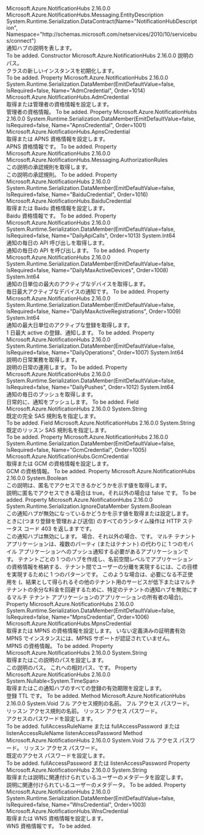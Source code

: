 <Type Name="NotificationHubDescription" FullName="Microsoft.Azure.NotificationHubs.NotificationHubDescription">
  <TypeSignature Language="C#" Value="public sealed class NotificationHubDescription : Microsoft.Azure.NotificationHubs.Messaging.EntityDescription" />
  <TypeSignature Language="ILAsm" Value=".class public auto ansi sealed beforefieldinit NotificationHubDescription extends Microsoft.Azure.NotificationHubs.Messaging.EntityDescription" />
  <TypeSignature Language="DocId" Value="T:Microsoft.Azure.NotificationHubs.NotificationHubDescription" />
  <TypeSignature Language="VB.NET" Value="Public NotInheritable Class NotificationHubDescription&#xA;Inherits EntityDescription" />
  <TypeSignature Language="F#" Value="type NotificationHubDescription = class&#xA;    inherit EntityDescription&#xA;    interface IResourceDescription" />
  <AssemblyInfo>
    <AssemblyName>Microsoft.Azure.NotificationHubs</AssemblyName>
    <AssemblyVersion>2.16.0.0</AssemblyVersion>
  </AssemblyInfo>
  <Base>
    <BaseTypeName>Microsoft.Azure.NotificationHubs.Messaging.EntityDescription</BaseTypeName>
  </Base>
  <Interfaces />
  <Attributes>
    <Attribute>
      <AttributeName>System.Runtime.Serialization.DataContract(Name="NotificationHubDescription", Namespace="http://schemas.microsoft.com/netservices/2010/10/servicebus/connect")</AttributeName>
    </Attribute>
  </Attributes>
  <Docs>
    <summary>通知ハブの説明を表します。</summary>
    <remarks>To be added.</remarks>
  </Docs>
  <Members>
    <Member MemberName=".ctor">
      <MemberSignature Language="C#" Value="public NotificationHubDescription (string path);" />
      <MemberSignature Language="ILAsm" Value=".method public hidebysig specialname rtspecialname instance void .ctor(string path) cil managed" />
      <MemberSignature Language="DocId" Value="M:Microsoft.Azure.NotificationHubs.NotificationHubDescription.#ctor(System.String)" />
      <MemberSignature Language="VB.NET" Value="Public Sub New (path As String)" />
      <MemberSignature Language="F#" Value="new Microsoft.Azure.NotificationHubs.NotificationHubDescription : string -&gt; Microsoft.Azure.NotificationHubs.NotificationHubDescription" Usage="new Microsoft.Azure.NotificationHubs.NotificationHubDescription path" />
      <MemberType>Constructor</MemberType>
      <AssemblyInfo>
        <AssemblyName>Microsoft.Azure.NotificationHubs</AssemblyName>
        <AssemblyVersion>2.16.0.0</AssemblyVersion>
      </AssemblyInfo>
      <Parameters>
        <Parameter Name="path" Type="System.String" />
      </Parameters>
      <Docs>
        <param name="path">説明のパス。</param>
        <summary><see cref="T:Microsoft.Azure.NotificationHubs.NotificationHubDescription" /> クラスの新しいインスタンスを初期化します。</summary>
        <remarks>To be added.</remarks>
      </Docs>
    </Member>
    <Member MemberName="AdmCredential">
      <MemberSignature Language="C#" Value="public Microsoft.Azure.NotificationHubs.AdmCredential AdmCredential { get; set; }" />
      <MemberSignature Language="ILAsm" Value=".property instance class Microsoft.Azure.NotificationHubs.AdmCredential AdmCredential" />
      <MemberSignature Language="DocId" Value="P:Microsoft.Azure.NotificationHubs.NotificationHubDescription.AdmCredential" />
      <MemberSignature Language="VB.NET" Value="Public Property AdmCredential As AdmCredential" />
      <MemberSignature Language="F#" Value="member this.AdmCredential : Microsoft.Azure.NotificationHubs.AdmCredential with get, set" Usage="Microsoft.Azure.NotificationHubs.NotificationHubDescription.AdmCredential" />
      <MemberType>Property</MemberType>
      <AssemblyInfo>
        <AssemblyName>Microsoft.Azure.NotificationHubs</AssemblyName>
        <AssemblyVersion>2.16.0.0</AssemblyVersion>
      </AssemblyInfo>
      <Attributes>
        <Attribute>
          <AttributeName>System.Runtime.Serialization.DataMember(EmitDefaultValue=false, IsRequired=false, Name="AdmCredential", Order=1014)</AttributeName>
        </Attribute>
      </Attributes>
      <ReturnValue>
        <ReturnType>Microsoft.Azure.NotificationHubs.AdmCredential</ReturnType>
      </ReturnValue>
      <Docs>
        <summary>取得または管理者の資格情報を設定します。</summary>
        <value>管理者の資格情報。</value>
        <remarks>To be added.</remarks>
      </Docs>
    </Member>
    <Member MemberName="ApnsCredential">
      <MemberSignature Language="C#" Value="public Microsoft.Azure.NotificationHubs.ApnsCredential ApnsCredential { get; set; }" />
      <MemberSignature Language="ILAsm" Value=".property instance class Microsoft.Azure.NotificationHubs.ApnsCredential ApnsCredential" />
      <MemberSignature Language="DocId" Value="P:Microsoft.Azure.NotificationHubs.NotificationHubDescription.ApnsCredential" />
      <MemberSignature Language="VB.NET" Value="Public Property ApnsCredential As ApnsCredential" />
      <MemberSignature Language="F#" Value="member this.ApnsCredential : Microsoft.Azure.NotificationHubs.ApnsCredential with get, set" Usage="Microsoft.Azure.NotificationHubs.NotificationHubDescription.ApnsCredential" />
      <MemberType>Property</MemberType>
      <AssemblyInfo>
        <AssemblyName>Microsoft.Azure.NotificationHubs</AssemblyName>
        <AssemblyVersion>2.16.0.0</AssemblyVersion>
      </AssemblyInfo>
      <Attributes>
        <Attribute>
          <AttributeName>System.Runtime.Serialization.DataMember(EmitDefaultValue=false, IsRequired=false, Name="ApnsCredential", Order=1001)</AttributeName>
        </Attribute>
      </Attributes>
      <ReturnValue>
        <ReturnType>Microsoft.Azure.NotificationHubs.ApnsCredential</ReturnType>
      </ReturnValue>
      <Docs>
        <summary>取得または APNS 資格情報を設定します。</summary>
        <value>APNS 資格情報です。</value>
        <remarks>To be added.</remarks>
      </Docs>
    </Member>
    <Member MemberName="Authorization">
      <MemberSignature Language="C#" Value="public Microsoft.Azure.NotificationHubs.Messaging.AuthorizationRules Authorization { get; }" />
      <MemberSignature Language="ILAsm" Value=".property instance class Microsoft.Azure.NotificationHubs.Messaging.AuthorizationRules Authorization" />
      <MemberSignature Language="DocId" Value="P:Microsoft.Azure.NotificationHubs.NotificationHubDescription.Authorization" />
      <MemberSignature Language="VB.NET" Value="Public ReadOnly Property Authorization As AuthorizationRules" />
      <MemberSignature Language="F#" Value="member this.Authorization : Microsoft.Azure.NotificationHubs.Messaging.AuthorizationRules" Usage="Microsoft.Azure.NotificationHubs.NotificationHubDescription.Authorization" />
      <MemberType>Property</MemberType>
      <AssemblyInfo>
        <AssemblyName>Microsoft.Azure.NotificationHubs</AssemblyName>
        <AssemblyVersion>2.16.0.0</AssemblyVersion>
      </AssemblyInfo>
      <ReturnValue>
        <ReturnType>Microsoft.Azure.NotificationHubs.Messaging.AuthorizationRules</ReturnType>
      </ReturnValue>
      <Docs>
        <summary>この説明の承認規則を取得します。</summary>
        <value>この説明の承認規則。</value>
        <remarks>To be added.</remarks>
      </Docs>
    </Member>
    <Member MemberName="BaiduCredential">
      <MemberSignature Language="C#" Value="public Microsoft.Azure.NotificationHubs.BaiduCredential BaiduCredential { get; set; }" />
      <MemberSignature Language="ILAsm" Value=".property instance class Microsoft.Azure.NotificationHubs.BaiduCredential BaiduCredential" />
      <MemberSignature Language="DocId" Value="P:Microsoft.Azure.NotificationHubs.NotificationHubDescription.BaiduCredential" />
      <MemberSignature Language="VB.NET" Value="Public Property BaiduCredential As BaiduCredential" />
      <MemberSignature Language="F#" Value="member this.BaiduCredential : Microsoft.Azure.NotificationHubs.BaiduCredential with get, set" Usage="Microsoft.Azure.NotificationHubs.NotificationHubDescription.BaiduCredential" />
      <MemberType>Property</MemberType>
      <AssemblyInfo>
        <AssemblyName>Microsoft.Azure.NotificationHubs</AssemblyName>
        <AssemblyVersion>2.16.0.0</AssemblyVersion>
      </AssemblyInfo>
      <Attributes>
        <Attribute>
          <AttributeName>System.Runtime.Serialization.DataMember(EmitDefaultValue=false, IsRequired=false, Name="BaiduCredential", Order=1016)</AttributeName>
        </Attribute>
      </Attributes>
      <ReturnValue>
        <ReturnType>Microsoft.Azure.NotificationHubs.BaiduCredential</ReturnType>
      </ReturnValue>
      <Docs>
        <summary>
            取得または Baidu 資格情報を設定します。
            </summary>
        <value>
            Baidu 資格情報です。
            </value>
        <remarks>To be added.</remarks>
      </Docs>
    </Member>
    <Member MemberName="DailyApiCalls">
      <MemberSignature Language="C#" Value="public long DailyApiCalls { get; }" />
      <MemberSignature Language="ILAsm" Value=".property instance int64 DailyApiCalls" />
      <MemberSignature Language="DocId" Value="P:Microsoft.Azure.NotificationHubs.NotificationHubDescription.DailyApiCalls" />
      <MemberSignature Language="VB.NET" Value="Public ReadOnly Property DailyApiCalls As Long" />
      <MemberSignature Language="F#" Value="member this.DailyApiCalls : int64" Usage="Microsoft.Azure.NotificationHubs.NotificationHubDescription.DailyApiCalls" />
      <MemberType>Property</MemberType>
      <AssemblyInfo>
        <AssemblyName>Microsoft.Azure.NotificationHubs</AssemblyName>
        <AssemblyVersion>2.16.0.0</AssemblyVersion>
      </AssemblyInfo>
      <Attributes>
        <Attribute>
          <AttributeName>System.Runtime.Serialization.DataMember(EmitDefaultValue=false, IsRequired=false, Name="DailyApiCalls", Order=1013)</AttributeName>
        </Attribute>
      </Attributes>
      <ReturnValue>
        <ReturnType>System.Int64</ReturnType>
      </ReturnValue>
      <Docs>
        <summary>通知の毎日の API 呼び出しを取得します。</summary>
        <value>通知の毎日の API を呼び出します。</value>
        <remarks>To be added.</remarks>
      </Docs>
    </Member>
    <Member MemberName="DailyMaxActiveDevices">
      <MemberSignature Language="C#" Value="public long DailyMaxActiveDevices { get; }" />
      <MemberSignature Language="ILAsm" Value=".property instance int64 DailyMaxActiveDevices" />
      <MemberSignature Language="DocId" Value="P:Microsoft.Azure.NotificationHubs.NotificationHubDescription.DailyMaxActiveDevices" />
      <MemberSignature Language="VB.NET" Value="Public ReadOnly Property DailyMaxActiveDevices As Long" />
      <MemberSignature Language="F#" Value="member this.DailyMaxActiveDevices : int64" Usage="Microsoft.Azure.NotificationHubs.NotificationHubDescription.DailyMaxActiveDevices" />
      <MemberType>Property</MemberType>
      <AssemblyInfo>
        <AssemblyName>Microsoft.Azure.NotificationHubs</AssemblyName>
        <AssemblyVersion>2.16.0.0</AssemblyVersion>
      </AssemblyInfo>
      <Attributes>
        <Attribute>
          <AttributeName>System.Runtime.Serialization.DataMember(EmitDefaultValue=false, IsRequired=false, Name="DailyMaxActiveDevices", Order=1008)</AttributeName>
        </Attribute>
      </Attributes>
      <ReturnValue>
        <ReturnType>System.Int64</ReturnType>
      </ReturnValue>
      <Docs>
        <summary>通知の日単位の最大のアクティブなデバイスを取得します。</summary>
        <value>毎日最大アクティブなデバイスの通知です。</value>
        <remarks>To be added.</remarks>
      </Docs>
    </Member>
    <Member MemberName="DailyMaxActiveRegistrations">
      <MemberSignature Language="C#" Value="public long DailyMaxActiveRegistrations { get; }" />
      <MemberSignature Language="ILAsm" Value=".property instance int64 DailyMaxActiveRegistrations" />
      <MemberSignature Language="DocId" Value="P:Microsoft.Azure.NotificationHubs.NotificationHubDescription.DailyMaxActiveRegistrations" />
      <MemberSignature Language="VB.NET" Value="Public ReadOnly Property DailyMaxActiveRegistrations As Long" />
      <MemberSignature Language="F#" Value="member this.DailyMaxActiveRegistrations : int64" Usage="Microsoft.Azure.NotificationHubs.NotificationHubDescription.DailyMaxActiveRegistrations" />
      <MemberType>Property</MemberType>
      <AssemblyInfo>
        <AssemblyName>Microsoft.Azure.NotificationHubs</AssemblyName>
        <AssemblyVersion>2.16.0.0</AssemblyVersion>
      </AssemblyInfo>
      <Attributes>
        <Attribute>
          <AttributeName>System.Runtime.Serialization.DataMember(EmitDefaultValue=false, IsRequired=false, Name="DailyMaxActiveRegistrations", Order=1009)</AttributeName>
        </Attribute>
      </Attributes>
      <ReturnValue>
        <ReturnType>System.Int64</ReturnType>
      </ReturnValue>
      <Docs>
        <summary>通知の最大日単位のアクティブな登録を取得します。</summary>
        <value>1 日最大 active の登録、通知します。</value>
        <remarks>To be added.</remarks>
      </Docs>
    </Member>
    <Member MemberName="DailyOperations">
      <MemberSignature Language="C#" Value="public long DailyOperations { get; }" />
      <MemberSignature Language="ILAsm" Value=".property instance int64 DailyOperations" />
      <MemberSignature Language="DocId" Value="P:Microsoft.Azure.NotificationHubs.NotificationHubDescription.DailyOperations" />
      <MemberSignature Language="VB.NET" Value="Public ReadOnly Property DailyOperations As Long" />
      <MemberSignature Language="F#" Value="member this.DailyOperations : int64" Usage="Microsoft.Azure.NotificationHubs.NotificationHubDescription.DailyOperations" />
      <MemberType>Property</MemberType>
      <AssemblyInfo>
        <AssemblyName>Microsoft.Azure.NotificationHubs</AssemblyName>
        <AssemblyVersion>2.16.0.0</AssemblyVersion>
      </AssemblyInfo>
      <Attributes>
        <Attribute>
          <AttributeName>System.Runtime.Serialization.DataMember(EmitDefaultValue=false, IsRequired=false, Name="DailyOperations", Order=1007)</AttributeName>
        </Attribute>
      </Attributes>
      <ReturnValue>
        <ReturnType>System.Int64</ReturnType>
      </ReturnValue>
      <Docs>
        <summary>説明の日常業務を取得します。</summary>
        <value>説明の日常の運用します。</value>
        <remarks>To be added.</remarks>
      </Docs>
    </Member>
    <Member MemberName="DailyPushes">
      <MemberSignature Language="C#" Value="public long DailyPushes { get; }" />
      <MemberSignature Language="ILAsm" Value=".property instance int64 DailyPushes" />
      <MemberSignature Language="DocId" Value="P:Microsoft.Azure.NotificationHubs.NotificationHubDescription.DailyPushes" />
      <MemberSignature Language="VB.NET" Value="Public ReadOnly Property DailyPushes As Long" />
      <MemberSignature Language="F#" Value="member this.DailyPushes : int64" Usage="Microsoft.Azure.NotificationHubs.NotificationHubDescription.DailyPushes" />
      <MemberType>Property</MemberType>
      <AssemblyInfo>
        <AssemblyName>Microsoft.Azure.NotificationHubs</AssemblyName>
        <AssemblyVersion>2.16.0.0</AssemblyVersion>
      </AssemblyInfo>
      <Attributes>
        <Attribute>
          <AttributeName>System.Runtime.Serialization.DataMember(EmitDefaultValue=false, IsRequired=false, Name="DailyPushes", Order=1012)</AttributeName>
        </Attribute>
      </Attributes>
      <ReturnValue>
        <ReturnType>System.Int64</ReturnType>
      </ReturnValue>
      <Docs>
        <summary>通知の毎日のプッシュを取得します。</summary>
        <value>日常的に、通知をプッシュします。</value>
        <remarks>To be added.</remarks>
      </Docs>
    </Member>
    <Member MemberName="DefaultFullSasRuleName">
      <MemberSignature Language="C#" Value="public const string DefaultFullSasRuleName;" />
      <MemberSignature Language="ILAsm" Value=".field public static literal string DefaultFullSasRuleName" />
      <MemberSignature Language="DocId" Value="F:Microsoft.Azure.NotificationHubs.NotificationHubDescription.DefaultFullSasRuleName" />
      <MemberSignature Language="VB.NET" Value="Public Const DefaultFullSasRuleName As String " />
      <MemberSignature Language="F#" Value="val mutable DefaultFullSasRuleName : string" Usage="Microsoft.Azure.NotificationHubs.NotificationHubDescription.DefaultFullSasRuleName" />
      <MemberType>Field</MemberType>
      <AssemblyInfo>
        <AssemblyName>Microsoft.Azure.NotificationHubs</AssemblyName>
        <AssemblyVersion>2.16.0.0</AssemblyVersion>
      </AssemblyInfo>
      <ReturnValue>
        <ReturnType>System.String</ReturnType>
      </ReturnValue>
      <Docs>
        <summary>既定の完全 SAS 規則名を指定します。</summary>
        <remarks>To be added.</remarks>
      </Docs>
    </Member>
    <Member MemberName="DefaultListenSasRuleName">
      <MemberSignature Language="C#" Value="public const string DefaultListenSasRuleName;" />
      <MemberSignature Language="ILAsm" Value=".field public static literal string DefaultListenSasRuleName" />
      <MemberSignature Language="DocId" Value="F:Microsoft.Azure.NotificationHubs.NotificationHubDescription.DefaultListenSasRuleName" />
      <MemberSignature Language="VB.NET" Value="Public Const DefaultListenSasRuleName As String " />
      <MemberSignature Language="F#" Value="val mutable DefaultListenSasRuleName : string" Usage="Microsoft.Azure.NotificationHubs.NotificationHubDescription.DefaultListenSasRuleName" />
      <MemberType>Field</MemberType>
      <AssemblyInfo>
        <AssemblyName>Microsoft.Azure.NotificationHubs</AssemblyName>
        <AssemblyVersion>2.16.0.0</AssemblyVersion>
      </AssemblyInfo>
      <ReturnValue>
        <ReturnType>System.String</ReturnType>
      </ReturnValue>
      <Docs>
        <summary>既定のリッスン SAS 規則名を指定します。</summary>
        <remarks>To be added.</remarks>
      </Docs>
    </Member>
    <Member MemberName="GcmCredential">
      <MemberSignature Language="C#" Value="public Microsoft.Azure.NotificationHubs.GcmCredential GcmCredential { get; set; }" />
      <MemberSignature Language="ILAsm" Value=".property instance class Microsoft.Azure.NotificationHubs.GcmCredential GcmCredential" />
      <MemberSignature Language="DocId" Value="P:Microsoft.Azure.NotificationHubs.NotificationHubDescription.GcmCredential" />
      <MemberSignature Language="VB.NET" Value="Public Property GcmCredential As GcmCredential" />
      <MemberSignature Language="F#" Value="member this.GcmCredential : Microsoft.Azure.NotificationHubs.GcmCredential with get, set" Usage="Microsoft.Azure.NotificationHubs.NotificationHubDescription.GcmCredential" />
      <MemberType>Property</MemberType>
      <AssemblyInfo>
        <AssemblyName>Microsoft.Azure.NotificationHubs</AssemblyName>
        <AssemblyVersion>2.16.0.0</AssemblyVersion>
      </AssemblyInfo>
      <Attributes>
        <Attribute>
          <AttributeName>System.Runtime.Serialization.DataMember(EmitDefaultValue=false, IsRequired=false, Name="GcmCredential", Order=1005)</AttributeName>
        </Attribute>
      </Attributes>
      <ReturnValue>
        <ReturnType>Microsoft.Azure.NotificationHubs.GcmCredential</ReturnType>
      </ReturnValue>
      <Docs>
        <summary>取得または GCM の資格情報を設定します。</summary>
        <value>GCM の資格情報。</value>
        <remarks>To be added.</remarks>
      </Docs>
    </Member>
    <Member MemberName="IsAnonymousAccessible">
      <MemberSignature Language="C#" Value="public bool IsAnonymousAccessible { get; }" />
      <MemberSignature Language="ILAsm" Value=".property instance bool IsAnonymousAccessible" />
      <MemberSignature Language="DocId" Value="P:Microsoft.Azure.NotificationHubs.NotificationHubDescription.IsAnonymousAccessible" />
      <MemberSignature Language="VB.NET" Value="Public ReadOnly Property IsAnonymousAccessible As Boolean" />
      <MemberSignature Language="F#" Value="member this.IsAnonymousAccessible : bool" Usage="Microsoft.Azure.NotificationHubs.NotificationHubDescription.IsAnonymousAccessible" />
      <MemberType>Property</MemberType>
      <AssemblyInfo>
        <AssemblyName>Microsoft.Azure.NotificationHubs</AssemblyName>
        <AssemblyVersion>2.16.0.0</AssemblyVersion>
      </AssemblyInfo>
      <ReturnValue>
        <ReturnType>System.Boolean</ReturnType>
      </ReturnValue>
      <Docs>
        <summary>この説明は、匿名でアクセスできるかどうかを示す値を取得します。</summary>
        <value>説明に匿名でアクセスできる場合は true。それ以外の場合は false です。</value>
        <remarks>To be added.</remarks>
      </Docs>
    </Member>
    <Member MemberName="IsDisabled">
      <MemberSignature Language="C#" Value="public bool IsDisabled { get; set; }" />
      <MemberSignature Language="ILAsm" Value=".property instance bool IsDisabled" />
      <MemberSignature Language="DocId" Value="P:Microsoft.Azure.NotificationHubs.NotificationHubDescription.IsDisabled" />
      <MemberSignature Language="VB.NET" Value="Public Property IsDisabled As Boolean" />
      <MemberSignature Language="F#" Value="member this.IsDisabled : bool with get, set" Usage="Microsoft.Azure.NotificationHubs.NotificationHubDescription.IsDisabled" />
      <MemberType>Property</MemberType>
      <AssemblyInfo>
        <AssemblyName>Microsoft.Azure.NotificationHubs</AssemblyName>
        <AssemblyVersion>2.16.0.0</AssemblyVersion>
      </AssemblyInfo>
      <Attributes>
        <Attribute>
          <AttributeName>System.Runtime.Serialization.IgnoreDataMember</AttributeName>
        </Attribute>
      </Attributes>
      <ReturnValue>
        <ReturnType>System.Boolean</ReturnType>
      </ReturnValue>
      <Docs>
        <summary>
            この通知ハブが無効になっているかどうかを示す値を取得または設定します。 ときに<see langword="true" />(つまり登録を管理および送信) のすべてのランタイム操作は HTTP ステータス コード 403 を返します<see cref="F:System.Net.HttpStatusCode.Forbidden" />です。
            </summary>
        <value>
          <see langword="true" />この通知ハブは無効にします。 場合、それ以外の場合、<see langword="false" />です。
            </value>
        <remarks>
            マルチ テナント アプリケーションは、複数のパーティ (またはテナント) の代わりに 1 つのモバイル アプリケーションへのプッシュ通知する必要があるアプリケーションです。 テナントごとの 1 つのハブを作成し、名前空間レベルでアプリケーションの資格情報を格納する、テナント間でユーザーの分離を実現するには、この目標を実現するために 1 つのパターンです。 このような場合は、必要になる不正使用を (、結果として得られるその他のテナント用のサービスが低下またはマルチ テナントの余分な料金を回避するために、特定のテナントの通知ハブを無効にするマルチ テナント アプリケーションのアプリケーションの所有者の場合)。
            </remarks>
        <altmember cref="P:Microsoft.Azure.NotificationHubs.NotificationHubDescription.InternalStatus" />
        <altmember cref="T:System.Net.HttpStatusCode" />
      </Docs>
    </Member>
    <Member MemberName="MpnsCredential">
      <MemberSignature Language="C#" Value="public Microsoft.Azure.NotificationHubs.MpnsCredential MpnsCredential { get; set; }" />
      <MemberSignature Language="ILAsm" Value=".property instance class Microsoft.Azure.NotificationHubs.MpnsCredential MpnsCredential" />
      <MemberSignature Language="DocId" Value="P:Microsoft.Azure.NotificationHubs.NotificationHubDescription.MpnsCredential" />
      <MemberSignature Language="VB.NET" Value="Public Property MpnsCredential As MpnsCredential" />
      <MemberSignature Language="F#" Value="member this.MpnsCredential : Microsoft.Azure.NotificationHubs.MpnsCredential with get, set" Usage="Microsoft.Azure.NotificationHubs.NotificationHubDescription.MpnsCredential" />
      <MemberType>Property</MemberType>
      <AssemblyInfo>
        <AssemblyName>Microsoft.Azure.NotificationHubs</AssemblyName>
        <AssemblyVersion>2.16.0.0</AssemblyVersion>
      </AssemblyInfo>
      <Attributes>
        <Attribute>
          <AttributeName>System.Runtime.Serialization.DataMember(EmitDefaultValue=false, IsRequired=false, Name="MpnsCredential", Order=1006)</AttributeName>
        </Attribute>
      </Attributes>
      <ReturnValue>
        <ReturnType>Microsoft.Azure.NotificationHubs.MpnsCredential</ReturnType>
      </ReturnValue>
      <Docs>
        <summary>取得または MPNS の資格情報を設定します。 <see cref="T:Microsoft.Azure.NotificationHubs.MpnsCredential" />いない定義済みの証明書有効 MPNS でインスタンスには、MPNS サポートが認証されていません。</summary>
        <value>MPNS の資格情報。</value>
        <remarks>To be added.</remarks>
      </Docs>
    </Member>
    <Member MemberName="Path">
      <MemberSignature Language="C#" Value="public string Path { get; set; }" />
      <MemberSignature Language="ILAsm" Value=".property instance string Path" />
      <MemberSignature Language="DocId" Value="P:Microsoft.Azure.NotificationHubs.NotificationHubDescription.Path" />
      <MemberSignature Language="VB.NET" Value="Public Property Path As String" />
      <MemberSignature Language="F#" Value="member this.Path : string with get, set" Usage="Microsoft.Azure.NotificationHubs.NotificationHubDescription.Path" />
      <MemberType>Property</MemberType>
      <AssemblyInfo>
        <AssemblyName>Microsoft.Azure.NotificationHubs</AssemblyName>
        <AssemblyVersion>2.16.0.0</AssemblyVersion>
      </AssemblyInfo>
      <ReturnValue>
        <ReturnType>System.String</ReturnType>
      </ReturnValue>
      <Docs>
        <summary>取得またはこの説明のパスを設定します。</summary>
        <value>この説明のパス。</value>
        <remarks>
              これへの相対パス、<see cref="P:Microsoft.Azure.NotificationHubs.NamespaceManager.Address" />です。
            </remarks>
      </Docs>
    </Member>
    <Member MemberName="RegistrationTtl">
      <MemberSignature Language="C#" Value="public Nullable&lt;TimeSpan&gt; RegistrationTtl { get; set; }" />
      <MemberSignature Language="ILAsm" Value=".property instance valuetype System.Nullable`1&lt;valuetype System.TimeSpan&gt; RegistrationTtl" />
      <MemberSignature Language="DocId" Value="P:Microsoft.Azure.NotificationHubs.NotificationHubDescription.RegistrationTtl" />
      <MemberSignature Language="VB.NET" Value="Public Property RegistrationTtl As Nullable(Of TimeSpan)" />
      <MemberSignature Language="F#" Value="member this.RegistrationTtl : Nullable&lt;TimeSpan&gt; with get, set" Usage="Microsoft.Azure.NotificationHubs.NotificationHubDescription.RegistrationTtl" />
      <MemberType>Property</MemberType>
      <AssemblyInfo>
        <AssemblyName>Microsoft.Azure.NotificationHubs</AssemblyName>
        <AssemblyVersion>2.16.0.0</AssemblyVersion>
      </AssemblyInfo>
      <ReturnValue>
        <ReturnType>System.Nullable&lt;System.TimeSpan&gt;</ReturnType>
      </ReturnValue>
      <Docs>
        <summary>取得またはこの通知ハブのすべての登録の有効期限を設定します。</summary>
        <value>登録 TTL です。</value>
        <remarks>To be added.</remarks>
      </Docs>
    </Member>
    <Member MemberName="SetAccessPasswords">
      <MemberSignature Language="C#" Value="public void SetAccessPasswords (string fullAccessRuleName, string fullAccessPassword, string listenAccessRuleName, string listenAccessPassword);" />
      <MemberSignature Language="ILAsm" Value=".method public hidebysig instance void SetAccessPasswords(string fullAccessRuleName, string fullAccessPassword, string listenAccessRuleName, string listenAccessPassword) cil managed" />
      <MemberSignature Language="DocId" Value="M:Microsoft.Azure.NotificationHubs.NotificationHubDescription.SetAccessPasswords(System.String,System.String,System.String,System.String)" />
      <MemberSignature Language="VB.NET" Value="Public Sub SetAccessPasswords (fullAccessRuleName As String, fullAccessPassword As String, listenAccessRuleName As String, listenAccessPassword As String)" />
      <MemberSignature Language="F#" Value="member this.SetAccessPasswords : string * string * string * string -&gt; unit" Usage="notificationHubDescription.SetAccessPasswords (fullAccessRuleName, fullAccessPassword, listenAccessRuleName, listenAccessPassword)" />
      <MemberType>Method</MemberType>
      <AssemblyInfo>
        <AssemblyName>Microsoft.Azure.NotificationHubs</AssemblyName>
        <AssemblyVersion>2.16.0.0</AssemblyVersion>
      </AssemblyInfo>
      <ReturnValue>
        <ReturnType>System.Void</ReturnType>
      </ReturnValue>
      <Parameters>
        <Parameter Name="fullAccessRuleName" Type="System.String" />
        <Parameter Name="fullAccessPassword" Type="System.String" />
        <Parameter Name="listenAccessRuleName" Type="System.String" />
        <Parameter Name="listenAccessPassword" Type="System.String" />
      </Parameters>
      <Docs>
        <param name="fullAccessRuleName">フル アクセス規則の名前。</param>
        <param name="fullAccessPassword">フル アクセス パスワード。</param>
        <param name="listenAccessRuleName">リッスン アクセス規則の名前。</param>
        <param name="listenAccessPassword">リッスン アクセス パスワード。</param>
        <summary>アクセスのパスワードを設定します。</summary>
        <remarks>To be added.</remarks>
        <exception cref="T:System.ArgumentNullException">
            fullAccessRuleName または fullAccessPassword または listenAccessRuleName listenAccessPassword
            </exception>
      </Docs>
    </Member>
    <Member MemberName="SetDefaultAccessPasswords">
      <MemberSignature Language="C#" Value="public void SetDefaultAccessPasswords (string fullAccessPassword, string listenAccessPassword);" />
      <MemberSignature Language="ILAsm" Value=".method public hidebysig instance void SetDefaultAccessPasswords(string fullAccessPassword, string listenAccessPassword) cil managed" />
      <MemberSignature Language="DocId" Value="M:Microsoft.Azure.NotificationHubs.NotificationHubDescription.SetDefaultAccessPasswords(System.String,System.String)" />
      <MemberSignature Language="VB.NET" Value="Public Sub SetDefaultAccessPasswords (fullAccessPassword As String, listenAccessPassword As String)" />
      <MemberSignature Language="F#" Value="member this.SetDefaultAccessPasswords : string * string -&gt; unit" Usage="notificationHubDescription.SetDefaultAccessPasswords (fullAccessPassword, listenAccessPassword)" />
      <MemberType>Method</MemberType>
      <AssemblyInfo>
        <AssemblyName>Microsoft.Azure.NotificationHubs</AssemblyName>
        <AssemblyVersion>2.16.0.0</AssemblyVersion>
      </AssemblyInfo>
      <ReturnValue>
        <ReturnType>System.Void</ReturnType>
      </ReturnValue>
      <Parameters>
        <Parameter Name="fullAccessPassword" Type="System.String" />
        <Parameter Name="listenAccessPassword" Type="System.String" />
      </Parameters>
      <Docs>
        <param name="fullAccessPassword">フル アクセス パスワード。</param>
        <param name="listenAccessPassword">リッスン アクセス パスワード。</param>
        <summary>既定のアクセス パスワードを設定します。</summary>
        <remarks>To be added.</remarks>
        <exception cref="T:System.ArgumentNullException">
            fullAccessPassword または listenAccessPassword
            </exception>
      </Docs>
    </Member>
    <Member MemberName="UserMetadata">
      <MemberSignature Language="C#" Value="public string UserMetadata { get; set; }" />
      <MemberSignature Language="ILAsm" Value=".property instance string UserMetadata" />
      <MemberSignature Language="DocId" Value="P:Microsoft.Azure.NotificationHubs.NotificationHubDescription.UserMetadata" />
      <MemberSignature Language="VB.NET" Value="Public Property UserMetadata As String" />
      <MemberSignature Language="F#" Value="member this.UserMetadata : string with get, set" Usage="Microsoft.Azure.NotificationHubs.NotificationHubDescription.UserMetadata" />
      <MemberType>Property</MemberType>
      <AssemblyInfo>
        <AssemblyName>Microsoft.Azure.NotificationHubs</AssemblyName>
        <AssemblyVersion>2.16.0.0</AssemblyVersion>
      </AssemblyInfo>
      <ReturnValue>
        <ReturnType>System.String</ReturnType>
      </ReturnValue>
      <Docs>
        <summary>取得または説明に関連付けられているユーザーのメタデータを設定します。</summary>
        <value>説明に関連付けられているユーザーのメタデータ。</value>
        <remarks>To be added.</remarks>
      </Docs>
    </Member>
    <Member MemberName="WnsCredential">
      <MemberSignature Language="C#" Value="public Microsoft.Azure.NotificationHubs.WnsCredential WnsCredential { get; set; }" />
      <MemberSignature Language="ILAsm" Value=".property instance class Microsoft.Azure.NotificationHubs.WnsCredential WnsCredential" />
      <MemberSignature Language="DocId" Value="P:Microsoft.Azure.NotificationHubs.NotificationHubDescription.WnsCredential" />
      <MemberSignature Language="VB.NET" Value="Public Property WnsCredential As WnsCredential" />
      <MemberSignature Language="F#" Value="member this.WnsCredential : Microsoft.Azure.NotificationHubs.WnsCredential with get, set" Usage="Microsoft.Azure.NotificationHubs.NotificationHubDescription.WnsCredential" />
      <MemberType>Property</MemberType>
      <AssemblyInfo>
        <AssemblyName>Microsoft.Azure.NotificationHubs</AssemblyName>
        <AssemblyVersion>2.16.0.0</AssemblyVersion>
      </AssemblyInfo>
      <Attributes>
        <Attribute>
          <AttributeName>System.Runtime.Serialization.DataMember(EmitDefaultValue=false, IsRequired=false, Name="WnsCredential", Order=1003)</AttributeName>
        </Attribute>
      </Attributes>
      <ReturnValue>
        <ReturnType>Microsoft.Azure.NotificationHubs.WnsCredential</ReturnType>
      </ReturnValue>
      <Docs>
        <summary>取得または WNS 資格情報を設定します。</summary>
        <value>WNS 資格情報です。</value>
        <remarks>To be added.</remarks>
      </Docs>
    </Member>
  </Members>
</Type>